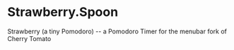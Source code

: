 # Strawberry.Spoon
Strawberry (a tiny Pomodoro) -- a Pomodoro Timer for the menubar fork of Cherry Tomato
